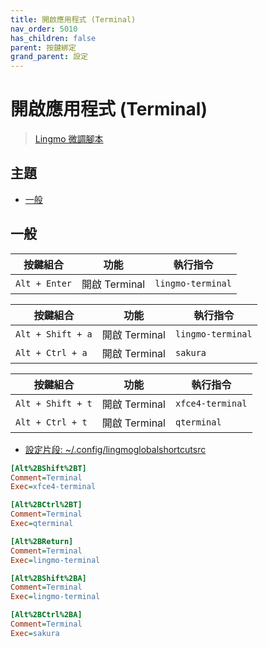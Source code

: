 ```yaml
---
title: 開啟應用程式 (Terminal)
nav_order: 5010
has_children: false
parent: 按鍵綁定
grand_parent: 設定
---
```



# 開啟應用程式 (Terminal)

> [Lingmo 微調腳本](https://github.com/samwhelp/lingmo-adjustment/tree/main/prototype/main/lingmo-config/locale/en_us/Lingmo-Dark)




## 主題

* [一般](#一般)




## 一般

| 按鍵組合          | 功能         | 執行指令                     |
| ----------------- | ------------- | --------------------------- |
| `Alt + Enter`     | 開啟 Terminal | `lingmo-terminal`                 |


| 按鍵組合          | 功能         | 執行指令                     |
| ----------------- | ------------- | --------------------------- |
| `Alt + Shift + a` | 開啟 Terminal | `lingmo-terminal`                 |
| `Alt + Ctrl + a`  | 開啟 Terminal | `sakura`                 |


| 按鍵組合          | 功能         | 執行指令                     |
| ----------------- | ------------- | --------------------------- |
| `Alt + Shift + t` | 開啟 Terminal | `xfce4-terminal`                 |
| `Alt + Ctrl + t`  | 開啟 Terminal | `qterminal`                 |


* [設定片段: ~/.config/lingmoglobalshortcutsrc](https://github.com/samwhelp/lingmo-adjustment/blob/main/prototype/main/lingmo-config/locale/en_us/Lingmo-Dark/asset/overlay/etc/skel/.config/lingmoglobalshortcutsrc#L18-L36)

``` ini
[Alt%2BShift%2BT]
Comment=Terminal
Exec=xfce4-terminal

[Alt%2BCtrl%2BT]
Comment=Terminal
Exec=qterminal

[Alt%2BReturn]
Comment=Terminal
Exec=lingmo-terminal

[Alt%2BShift%2BA]
Comment=Terminal
Exec=lingmo-terminal

[Alt%2BCtrl%2BA]
Comment=Terminal
Exec=sakura
```
